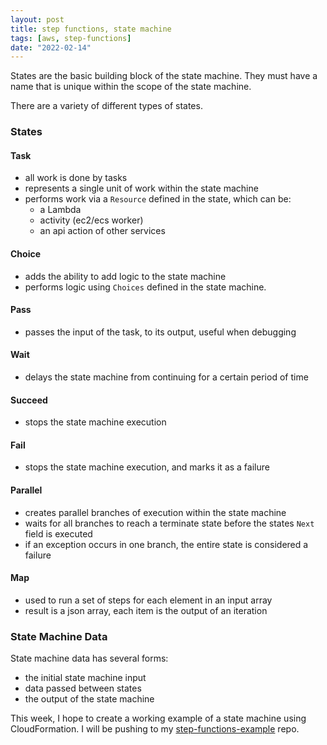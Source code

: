 ```yaml
---
layout: post
title: step functions, state machine
tags: [aws, step-functions]
date: "2022-02-14"
---
```


States are the basic building block of the state machine. They must have a name that is unique within the scope of the state machine.

There are a variety of different types of states.

### States

#### Task

- all work is done by tasks
- represents a single unit of work within the state machine
- performs work via a `Resource` defined in the state, which can be:
  - a Lambda
  - activity (ec2/ecs worker)
  - an api action of other services

#### Choice

- adds the ability to add logic to the state machine
- performs logic using `Choices` defined in the state machine.

#### Pass

- passes the input of the task, to its output, useful when debugging

#### Wait

- delays the state machine from continuing for a certain period of time

#### Succeed

- stops the state machine execution

#### Fail

- stops the state machine execution, and marks it as a failure

#### Parallel

- creates parallel branches of execution within the state machine
- waits for all branches to reach a terminate state before the states `Next` field is executed
- if an exception occurs in one branch, the entire state is considered a failure

#### Map

- used to run a set of steps for each element in an input array
- result is a json array, each item is the output of an iteration

### State Machine Data

State machine data has several forms:

- the initial state machine input
- data passed between states
- the output of the state machine

This week, I hope to create a working example of a state machine using CloudFormation. I will be pushing to my [step-functions-example](https://github.com/jamespgrant3/step-functions-example) repo.
